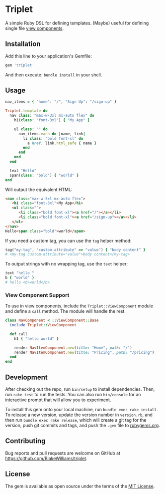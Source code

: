 # Triplet

A simple Ruby DSL for defining templates. (Maybe) useful for defining single file [view
components](https://github.com/github/view_component).

## Installation

Add this line to your application's Gemfile:

```ruby
gem 'triplet'
```

And then execute: `bundle install` in your shell.

## Usage

```ruby
nav_items = { "home": "/", "Sign Up": "/sign-up" }

Triplet.template do
  nav class: "max-w-3xl mx-auto flex" do
    h1(class: "font-3xl") { "My App" }

    ul class: "" do
      nav_items.each do |name, link|
        li class: "bold font-xl" do
          a href: link.html_safe { name }
        end
      end
    end
  end

  text "Hello"
  span(class: "bold") { "world" }
end
```

Will output the equivalent HTML:

```html
<nav class="max-w-3xl mx-auto flex">
   <h1 class="font-3xl">My App</h1>
   <ul class="">
      <li class="bold font-xl"><a href="/"></a></li>
      <li class="bold font-xl"><a href="/sign-up"></a></li>
   </ul>
</nav>
Hello<span class="bold">world</span>
```

If you need a custom tag, you can use the `tag` helper method:

```ruby
tag("my-tag", "custom-attribute" => "value") { "body content" }
# <my-tag custom-attribute="value">body content</my-tag>
```

To output strings with no wrapping tag, use the `text` helper:

```ruby
text "hello "
b { "world" }
# hello <b>world</b>
```

### View Component Support

To use in view components, include the `Triplet::ViewComponent` module and
define a `call` method. The module will handle the rest.

```ruby
class NavComponent < ::ViewComponent::Base
  include Triplet::ViewComponent

  def call
    h1 { "hello world" }

    render NavItemComponent.new(title: "Home", path: "/")
    render NavItemComponent.new(title: "Pricing", path: "/pricing")
  end
end
```

## Development

After checking out the repo, run `bin/setup` to install dependencies. Then, run `rake test` to run the tests. You can also run `bin/console` for an interactive prompt that will allow you to experiment.

To install this gem onto your local machine, run `bundle exec rake install`. To release a new version, update the version number in `version.rb`, and then run `bundle exec rake release`, which will create a git tag for the version, push git commits and tags, and push the `.gem` file to [rubygems.org](https://rubygems.org).

## Contributing

Bug reports and pull requests are welcome on GitHub at https://github.com/BlakeWilliams/triplet.


## License

The gem is available as open source under the terms of the [MIT License](https://opensource.org/licenses/MIT).
